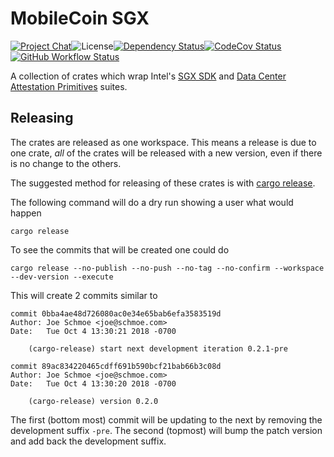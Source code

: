 # MobileCoin SGX

[![Project Chat][chat-image]][chat-link]<!--
-->![License][license-image]<!--
-->[![Dependency Status][deps-image]][deps-link]<!--
-->[![CodeCov Status][codecov-image]][codecov-link]<!--
-->[![GitHub Workflow Status][gha-image]][gha-link]

A collection of crates which wrap Intel's [SGX SDK][sgx] and [Data Center Attestation Primitives][dcap] suites.

## Releasing

The crates are released as one workspace.  This means a release is due to one
crate, *all* of the crates will be released with a new version, even if there
is no change to the others.

The suggested method for releasing of these crates is with
[cargo release](https://github.com/crate-ci/cargo-release).

The following command will do a dry run showing a user what would happen

```shell
cargo release
```

To see the commits that will be created one could do

```shell
cargo release --no-publish --no-push --no-tag --no-confirm --workspace --dev-version --execute
```

This will create 2 commits similar to

```shell
commit 0bba4ae48d726080ac0e34e65bab6efa3583519d 
Author: Joe Schmoe <joe@schmoe.com>
Date:   Tue Oct 4 13:30:21 2018 -0700

    (cargo-release) start next development iteration 0.2.1-pre

commit 89ac834220465cdff691b590bcf21bab66b3c08d
Author: Joe Schmoe <joe@schmoe.com>
Date:   Tue Oct 4 13:30:20 2018 -0700

    (cargo-release) version 0.2.0
```

The first (bottom most) commit will be updating to the next by removing the
development suffix `-pre`.  The second (topmost) will bump the patch version
and add back the development suffix.

[sgx]: https://www.intel.com/content/www/us/en/developer/tools/software-guard-extensions/linux-overview.html
[dcap]: https://download.01.org/intel-sgx/latest/dcap-latest/linux/docs/
[chat-image]: https://img.shields.io/discord/844353360348971068?style=flat-square
[chat-link]: https://mobilecoin.chat
[license-image]: https://img.shields.io/crates/l/mc-sgx-tservice-sys-types?style=flat-square
[deps-image]: https://deps.rs/repo/github/mobilecoinfoundation/sgx/status.svg?style=flat-square
[deps-link]: https://deps.rs/repo/github/mobilecoinfoundation/sgx
[codecov-image]: https://img.shields.io/codecov/c/github/mobilecoinfoundation/sgx/develop?style=flat-square
[codecov-link]: https://codecov.io/gh/mobilecoinfoundation/sgx
[gha-image]: https://img.shields.io/github/actions/workflow/status/mobilecoinfoundation/sgx/ci.yaml?branch=main&style=flat-square
[gha-link]: https://github.com/mobilecoinfoundation/sgx/actions/workflows/ci.yaml?query=branch%3Amain
